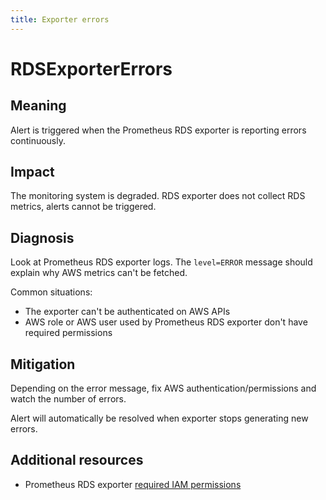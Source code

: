 ```yaml
---
title: Exporter errors
---
```


# RDSExporterErrors

## Meaning

Alert is triggered when the Prometheus RDS exporter is reporting errors continuously.

## Impact

The monitoring system is degraded. RDS exporter does not collect RDS metrics, alerts cannot be triggered.

## Diagnosis

Look at Prometheus RDS exporter logs. The `level=ERROR` message should explain why AWS metrics can't be fetched.

Common situations:

- The exporter can't be authenticated on AWS APIs
- AWS role or AWS user used by Prometheus RDS exporter don't have required permissions

## Mitigation

Depending on the error message, fix AWS authentication/permissions and watch the number of errors.

Alert will automatically be resolved when exporter stops generating new errors.

## Additional resources

- Prometheus RDS exporter [required IAM permissions](https://github.com/qonto/prometheus-rds-exporter#aws-authentication)
